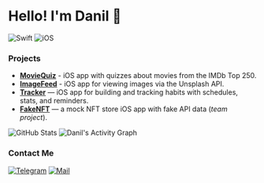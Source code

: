 # Hello! I'm Danil 👋
![Swift](https://img.shields.io/badge/Swift-F05138?style=for-the-badge&logo=swift&logoColor=white)
![iOS](https://img.shields.io/badge/iOS-000000?style=for-the-badge&logo=ios&logoColor=white)

### Projects
- [**MovieQuiz**](https://github.com/DanilOtmakhov/MovieQuiz) - iOS app with quizzes about movies from the IMDb Top 250. 
- [**ImageFeed**](https://github.com/DanilOtmakhov/ImageFeed) - iOS app for viewing images via the Unsplash API. 
- [**Tracker**](https://github.com/DanilOtmakhov/Tracker) — iOS app for building and tracking habits with schedules, stats, and reminders.
- [**FakeNFT**](https://github.com/IceRedline/FakeNFT) — a mock NFT store iOS app with fake API data (*team project*).

![GitHub Stats](https://github-readme-stats.vercel.app/api?username=DanilOtmakhov&show_icons=true&theme=dark&hide_border=true&bg_color=00000000)
![Danil's Activity Graph](https://github-readme-activity-graph.cyclic.app/graph?username=DanilOtmakhov&theme=react-dark)

### Contact Me
[![Telegram](https://img.shields.io/badge/Telegram-26A5E4?style=for-the-badge&logo=telegram&logoColor=white)](https://t.me/DanilOtmakhov)
[![Mail](https://img.shields.io/badge/Email-D14836?style=for-the-badge&logo=gmail&logoColor=white)](mailto:danil.otmakhov@gmail.com)
